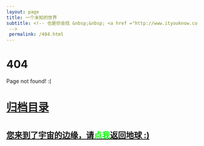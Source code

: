 ```yaml
---
layout: page
title: 一个未知的世界
subtitle: <!-- 也是你会找 &nbsp;&nbsp; <a href ="http://www.ityouknow.com/arch.html">架构</a>&nbsp;&nbsp; <a href ="http://www.ityouknow.com/life.html">生活故事</a>&nbsp;&nbsp; <a href ="http://www.ityouknow.com/jvm.html">JVM</a>&nbsp;&nbsp; <a href ="http://www.ityouknow.com/spring-boot.html">Spring Boot</a>&nbsp;&nbsp; <a href ="http://www.ityouknow.com/spring-cloud.html">Spring Cloud</a>
 -->
 permalink: /404.html
---
```


# 404

Page not found! :(

<h1><a href ="http://www.optiontrader.me/archives.html">归档目录</a><h1>

<h2><a href="http://www.optiontrader.me/archives.html">您来到了宇宙的边缘，请<span style="color:#00FF00">点我</span>返回地球 :)</a></h2>
